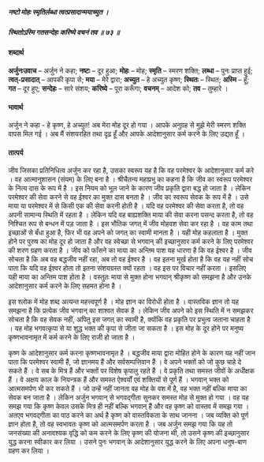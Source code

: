 ##### नष्टो मोहः स्मृतिर्लब्धा त्वत्प्रसादान्मयाच्युत ।
##### स्थितोऽस्मि गतसन्देहः करिष्ये वचनं तव ॥ ७३ ॥

#### शब्दार्थ

**अर्जुनःउवाच** – अर्जुन ने कहा; **नष्टः** – दूर हुआ; **मोहः** – मोह; **स्मृति** – स्मरण शक्ति; **लब्धा** – पुनः प्राप्त हुई; **त्वत्-प्रसादात्** – आपकी कृपा से; **मया** – मेरे द्वारा; **अच्युत** – हे अच्युत कृष्ण; **स्थितः** – स्थित; **अस्मि** – हूँ; **गत** – दूर हुए; **सन्देहः** – सारे संशय; **करिष्ये** – पूरा करूँगा; **वचनम्** – आदेश को; **तव** – तुम्हारे ।

#### भावार्थ

अर्जुन ने कहा - हे कृष्ण, हे अच्युत! अब मेरा मोह दूर हो गया । आपके अनुग्रह से मुझे मेरी स्मरण शक्ति वापस मिल गई । अब मैं संशयरहित तथा दृढ़ हूँ और आपके आदेशानुसार कर्म करने के लिए उद्यत हूँ ।

#### तात्पर्य

जीव जिसका प्रतिनिधित्व अर्जुन कर रहा है, उसका स्वरूप यह है कि वह परमेश्वर के आदेशानुसार कर्म करे । वह आत्मानुशासन (संयम) के लिए बना है । श्रीचैतन्य महाप्रभु का कहना है कि जीव का स्वरूप परमेश्वर के नित्य दास के रूप में है । इस नियम को भूल जाने के कारण जीव प्रकृति द्वारा बद्ध हो जाता है । लेकिन परमेश्वर की सेवा करने से वह ईश्वर का मुक्त दास बनता है । जीव का स्वरूप सेवक के रूप में है । उसे माया या परमेश्वर में से किसी एक की सेवा करनी होती है । यदि वह परमेश्वर की सेवा करता है, तो वह अपनी सामान्य स्थिति में रहता है । लेकिन यदि वह बाह्यशक्ति माया की सेवा करना पसन्द करता है, तो वह निश्चित रूप से बन्धन में पड़ जाता है । इस भौतिक जगत् में जीव मोहवश सेवा कर रहा है । वह काम तथा इच्छाओं से बँधा हुआ है, फिर भी वह अपने को जगत् का स्वामी मानता है । यही मोह कहलाता है । मुक्त होने पर पुरुष का मोह दूर हो जाता है और वह स्वेच्छा से भगवान् की इच्छानुसार कर्म करने के लिए परमेश्वर की शरण ग्रहण करता है । जीव को फाँसने का माया का अन्तिम पाश यह धारणा है कि वह ईश्वर है । जीव सोचता है कि अब वह बद्धजीव नहीं रहा, अब तो वह ईश्वर है । वह इतना मूर्ख होता है कि वह यह नहीं सोच पाता कि यदि वह ईश्वर होता तो इतना संशयग्रस्त क्यों रहता । वह इस पर विचार नहीं करता । इसलिए यही माया का अन्तिम पाश होता है । वस्तुतः माया से मुक्त होना भगवान् श्रीकृष्ण को समझना है और उनके आदेशानुसार कर्म करने के लिए सहमत होना है ।

इस श्लोक में मोह शब्द अत्यन्त महत्त्वपूर्ण है । मोह ज्ञान का विरोधी होता है । वास्तविक ज्ञान तो यह समझना है कि प्रत्येक जीव भगवान् का शाश्वत सेवक है । लेकिन जीव अपने को इस स्थिति में न समझकर सोचता है कि वह सेवक नहीं, अपितु इस जगत् का स्वामी है, क्योंकि वह प्रकृति पर प्रभुत्व जताना चाहता है । यह मोह भगवत्कृपा से या शुद्ध भक्त की कृपा से जीता जा सकता है । इस मोह के दूर होने पर मनुष्य कृष्णभावनामृत में कर्म करने के लिए राजी हो जाता है ।

कृष्ण के आदेशानुसार कर्म करना कृष्णभावनामृत है । बद्धजीव माया द्वारा मोहित होने के कारण यह नहीं जान पाता कि परमेश्वर स्वामी हैं, जो ज्ञानमय हैं और सर्वसम्पत्तिवान हैं । वे अपने भक्तों को जो कुछ चाहे दे सकते हैं । वे सब के मित्र हैं और भक्तों पर विशेष कृपालु रहते हैं । वे प्रकृति तथा समस्त जीवों के अधीक्षक हैं । वे अक्षय काल के नियन्त्रक हैं और समस्त ऐश्वर्यों एवं शक्तियों से पूर्ण हैं । भगवान् भक्त को आत्मसमर्पण भी कर सकते हैं । जो उन्हें नहीं जानता वह मोह के वश में है, वह भक्त नहीं बल्कि माया का सेवक बन जाता है । लेकिन अर्जुन भगवान् से भगवद्गीता सुनकर समस्त मोह से मुक्त हो गया । वह यह समझ गया कि कृष्ण केवल उसके मित्र ही नहीं बल्कि भगवान् हैं और वह कृष्ण को वास्तव में समझ गया । अतएव भगवद्गीता का पाठ करने का अर्थ है कृष्ण को वास्तविकता के साथ जानना । जब व्यक्ति को पूर्ण ज्ञान होता है, तो वह स्वभावतः कृष्ण को आत्मसमर्पण करता है । जब अर्जुन समझ गया कि यह तो जनसंख्या की अनावश्यक वृद्धि को कम करने के लिए कृष्ण की योजना थी, तो उसने कृष्ण की इच्छानुसार युद्ध करना स्वीकार कर लिया । उसने पुनः भगवान् के आदेशानुसार युद्ध करने के लिए अपना धनुष-बाण ग्रहण कर लिया ।